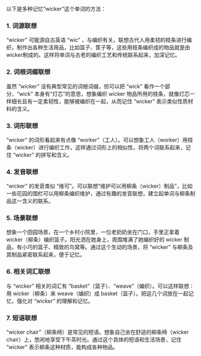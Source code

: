 以下是多种记忆“wicker”这个单词的方法：

### 1. 词源联想
“wicker” 可能源自古英语 “wic” ，与编织有关。联想古代人用柔韧的枝条进行编织，制作出各种生活用品，比如篮子、筐子等，这些用枝条编织成的物品就是由wicker制成的。这样将单词与古老的编织工艺和传统联系起来，加深记忆。

### 2. 词根词缀联想
虽然 “wicker” 没有典型常见的词根词缀，但可以把 “wick” 看作一个部分，“wick” 本身有“灯芯”的意思，想象编织 wicker 物品所用的枝条，就像灯芯一样细长且有一定柔韧性，能够被编织在一起，从而记住 “wicker” 表示类似性质材料的含义。

### 3. 词形联想
“wicker” 的词形看起来有点像 “worker”（工人）。可以想象工人（worker）用枝条（wicker）进行编织工作，这样通过词形上的相似性，将两个词联系起来，记住 “wicker” 的拼写和含义。

### 4. 发音联想
“wicker” 的发音类似 “维可”。可以联想“维护可以用柳条（wicker）制品”，比如一些花园的围栏可以用柳条编织维护，通过有趣的发音联想，建立起单词与柳条制品这一含义的联系。

### 5. 场景联想
想象一个田园场景，在一个乡村小院里，一位老奶奶坐在门口，手里正拿着 wicker（柳条）编织篮子。阳光洒在她身上，周围堆满了她编织好的 wicker 制品，有小巧的篮子、精致的鸟窝等。通过这个生动的场景，将 “wicker” 与柳条及其制品紧密联系起来，便于记忆。

### 6. 相关词汇联想
与 “wicker” 相关的词汇有 “basket”（篮子）、“weave”（编织）。可以这样联想：用 wicker（柳条）来 weave（编织）成 basket（篮子）。把这几个词放在一起记忆，强化对 “wicker” 的理解和记忆。

### 7. 短语联想
“wicker chair”（柳条椅）是常见的短语。想象自己坐在舒适的柳条椅（wicker chair）上，悠闲地享受下午茶时光。通过这个具体的短语和生活场景，记住 “wicker” 表示柳条这种材质，能构成各种物品。 